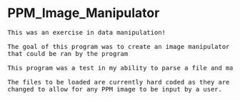 # PPM_Image_Manipulator
<pre>
This was an exercise in data manipulation! 

The goal of this program was to create an image manipulator that took in PPM images and manipulated them based off a set of different commands
that could be ran by the program

This program was a test in my ability to parse a file and manipulate its data in a way that could be scaled to images of any size. 

The files to be loaded are currently hard coded as they are just a test of my ability to perform the task, but this program could be easily
changed to allow for any PPM image to be input by a user. 

</pre>
